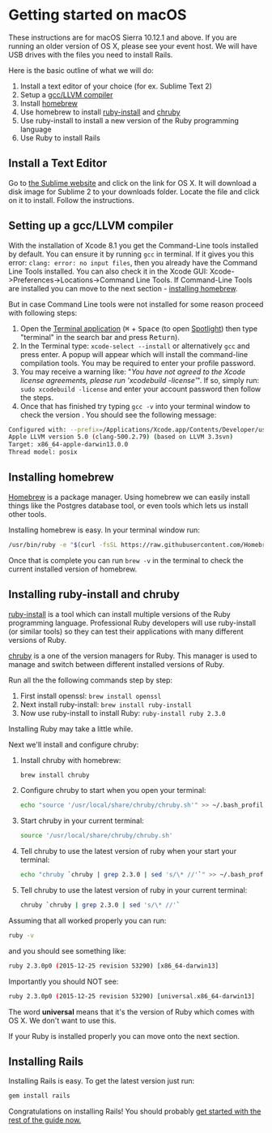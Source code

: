 # Getting started on macOS

These instructions are for macOS Sierra 10.12.1 and above. If you are running an older version of OS X, please see your event host. We will have USB drives with the files you need to install Rails.

Here is the basic outline of what we will do:

1. Install a text editor of your choice (for ex. Sublime Text 2)
2. Setup a [gcc/LLVM compiler](https://developer.apple.com/library/content/documentation/CompilerTools/Conceptual/LLVMCompilerOverview/index.html)
3. Install [homebrew](http://brew.sh)
4. Use homebrew to install [ruby-install](https://github.com/postmodern/ruby-install) and [chruby](https://github.com/postmodern/chruby)
5. Use ruby-install to install a new version of the Ruby programming language
6. Use Ruby to install Rails

## Install a Text Editor

Go to [the Sublime website](https://www.sublimetext.com/2) and click on the link for OS X.
It will download a disk image for Sublime 2 to your downloads folder.
Locate the file and click on it to install. Follow the instructions.

## Setting up a gcc/LLVM compiler
 
With the installation of Xcode 8.1 you get the Command-Line tools installed by default. You can ensure it by running `gcc` in terminal. If it gives you this error: `clang: error: no input files`, then you already have the Command Line Tools installed. You can also check it in the Xcode GUI: Xcode->Preferences->Locations->Command Line Tools. If Command-Line Tools are installed you can move to the next section - [installing homebrew]().

But in case Command Line tools were not installed for some reason proceed with following steps:

1. Open the [Terminal application](https://en.wikipedia.org/wiki/Terminal_(macOS)) (<kbd>⌘</kbd> + <kbd>Space</kbd> (to open [Spotlight](https://support.apple.com/en-au/HT204014)) then type "terminal" in the search bar and press <kbd>Return</kbd>).
2. In the Terminal type: `xcode-select --install` or alternatively `gcc` and press enter. A popup will appear which will install the command-line compilation tools. You may be required to enter your profile password.
3. You may receive a warning like: "_You have not agreed to the Xcode license agreements, please run 'xcodebuild -license'_". If so, simply run: `sudo xcodebuild -license` and enter your account password then follow the steps.
4. Once that has finished try typing `gcc -v` into your terminal window to check the version . You should see the following message:

```sh
Configured with: --prefix=/Applications/Xcode.app/Contents/Developer/usr
Apple LLVM version 5.0 (clang-500.2.79) (based on LLVM 3.3svn)
Target: x86_64-apple-darwin13.0.0
Thread model: posix
```

## Installing homebrew

[Homebrew](http://brew.sh) is a package manager. Using homebrew we can easily install things like the Postgres database tool, or even tools which lets us install other tools.

Installing homebrew is easy. In your terminal window run:

```sh
/usr/bin/ruby -e "$(curl -fsSL https://raw.githubusercontent.com/Homebrew/install/master/install)"
```

Once that is complete you can run `brew -v` in the terminal to check the current installed version of homebrew.

## Installing ruby-install and chruby


[ruby-install](https://github.com/postmodern/ruby-install) is a tool which can install multiple versions of the Ruby programming language. Professional Ruby developers will use ruby-install (or similar tools) so they can test their
applications with many different versions of Ruby.

[chruby](https://github.com/postmodern/chruby) is a one of the version managers for Ruby. This manager is used to manage and switch between different installed versions of Ruby.

Run all the the following commands step by step:

1. First install openssl: `brew install openssl`
2. Next install ruby-install: `brew install ruby-install`
3. Now use ruby-install to install Ruby: `ruby-install ruby 2.3.0`

Installing Ruby may take a little while.  

Next we'll install and configure chruby:

1. Install chruby with homebrew: 

    ````sh
    brew install chruby
    ````

2. Configure chruby to start when you open your terminal: 

    ````sh 
    echo "source '/usr/local/share/chruby/chruby.sh'" >> ~/.bash_profile
    ````

3. Start chruby in your current terminal: 

    ````sh
    source '/usr/local/share/chruby/chruby.sh'
    ````

4. Tell chruby to use the latest version of ruby when your start your terminal: 

    ````sh
    echo "chruby `chruby | grep 2.3.0 | sed 's/\* //'`" >> ~/.bash_profile`
    ````

5. Tell chruby to use the latest version of ruby in your current terminal: 

    ````sh
    chruby `chruby | grep 2.3.0 | sed 's/\* //'`
    ````

Assuming that all worked properly you can run:

````sh
ruby -v
````

and you should see something like:

````sh
ruby 2.3.0p0 (2015-12-25 revision 53290) [x86_64-darwin13]
````

Importantly you should NOT see:

````sh
ruby 2.3.0p0 (2015-12-25 revision 53290) [universal.x86_64-darwin13]
````

The word __universal__ means that it's the version of Ruby which comes with OS X.
We don't want to use this.

If your Ruby is installed properly you can move onto the next section.

## Installing Rails

Installing Rails is easy. To get the latest version just run:

```sh
gem install rails
```

Congratulations on installing Rails! You should probably [get started with the rest of the guide now.](/guides/installfest/getting_started)
